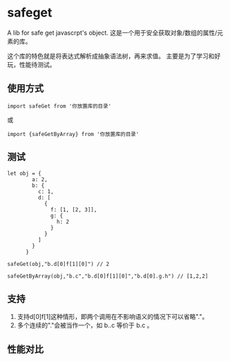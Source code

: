 # safeget
A lib for safe get javascrpt's object.
这是一个用于安全获取对象/数组的属性/元素的库。

这个库的特色就是将表达式解析成抽象语法树，再来求值。
主要是为了学习和好玩，性能待测试。

## 使用方式

```import safeGet from '你放置库的目录'```

或

```import {safeGetByArray} from '你放置库的目录'```
## 测试
```
let obj = {
        a: 2,
        b: {
          c: 1,
          d: [
            {
              f: [1, [2, 3]],
              g: {
                h: 2
              }
            }
          ]
        }
      }
```

```
safeGet(obj,"b.d[0]f[1][0]") // 2

safeGetByArray(obj,"b.c","b.d[0]f[1][0]","b.d[0].g.h") // [1,2,2]
```
## 支持

1. 支持d[0]f[1]这种情形，即两个调用在不影响语义的情况下可以省略"."。
2. 多个连续的"."会被当作一个，如 b..c 等价于 b.c 。

## 性能对比
